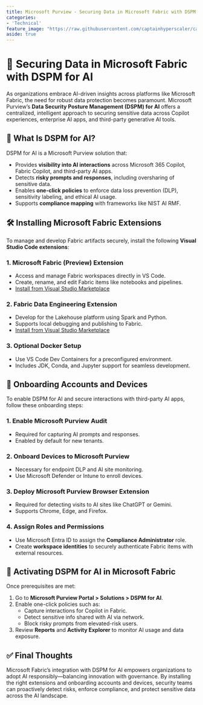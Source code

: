 ```yaml
---
title: Microsoft Purview - Securing Data in Microsoft Fabric with DSPM for AI
categories:
- 'Technical'
feature_image: "https://raw.githubusercontent.com/captainhyperscaler/captainhyperscaler.github.io/main/images/2023/banner/banner%20logo_without_background.png"
aside: true
---
```


# 🔐 Securing Data in Microsoft Fabric with DSPM for AI

As organizations embrace AI-driven insights across platforms like Microsoft Fabric, the need for robust data protection becomes paramount. Microsoft Purview’s **Data Security Posture Management (DSPM) for AI** offers a centralized, intelligent approach to securing sensitive data across Copilot experiences, enterprise AI apps, and third-party generative AI tools.

## 🧠 What Is DSPM for AI?

DSPM for AI is a Microsoft Purview solution that:
- Provides **visibility into AI interactions** across Microsoft 365 Copilot, Fabric Copilot, and third-party AI apps.
- Detects **risky prompts and responses**, including oversharing of sensitive data.
- Enables **one-click policies** to enforce data loss prevention (DLP), sensitivity labeling, and ethical AI usage.
- Supports **compliance mapping** with frameworks like NIST AI RMF.

## 🛠️ Installing Microsoft Fabric Extensions

To manage and develop Fabric artifacts securely, install the following **Visual Studio Code extensions**:

### 1. **Microsoft Fabric (Preview) Extension**
- Access and manage Fabric workspaces directly in VS Code.
- Create, rename, and edit Fabric items like notebooks and pipelines.
- [Install from Visual Studio Marketplace](https://marketplace.visualstudio.com/items?itemName=fabric.vscode-fabric)

### 2. **Fabric Data Engineering Extension**
- Develop for the Lakehouse platform using Spark and Python.
- Supports local debugging and publishing to Fabric.
- [Install from Visual Studio Marketplace](https://marketplace.visualstudio.com/items?itemName=SynapseVSCode.synapse)

### 3. **Optional Docker Setup**
- Use VS Code Dev Containers for a preconfigured environment.
- Includes JDK, Conda, and Jupyter support for seamless development.

## 👥 Onboarding Accounts and Devices

To enable DSPM for AI and secure interactions with third-party AI apps, follow these onboarding steps:

### 1. **Enable Microsoft Purview Audit**
- Required for capturing AI prompts and responses.
- Enabled by default for new tenants.

### 2. **Onboard Devices to Microsoft Purview**
- Necessary for endpoint DLP and AI site monitoring.
- Use Microsoft Defender or Intune to enroll devices.

### 3. **Deploy Microsoft Purview Browser Extension**
- Required for detecting visits to AI sites like ChatGPT or Gemini.
- Supports Chrome, Edge, and Firefox.

### 4. **Assign Roles and Permissions**
- Use Microsoft Entra ID to assign the **Compliance Administrator** role.
- Create **workspace identities** to securely authenticate Fabric items with external resources.

## 🧩 Activating DSPM for AI in Microsoft Fabric

Once prerequisites are met:
1. Go to **Microsoft Purview Portal > Solutions > DSPM for AI**.
2. Enable one-click policies such as:
   - Capture interactions for Copilot in Fabric.
   - Detect sensitive info shared with AI via network.
   - Block risky prompts from elevated-risk users.
3. Review **Reports** and **Activity Explorer** to monitor AI usage and data exposure.

## ✅ Final Thoughts

Microsoft Fabric’s integration with DSPM for AI empowers organizations to adopt AI responsibly—balancing innovation with governance. By installing the right extensions and onboarding accounts and devices, security teams can proactively detect risks, enforce compliance, and protect sensitive data across the AI landscape.


